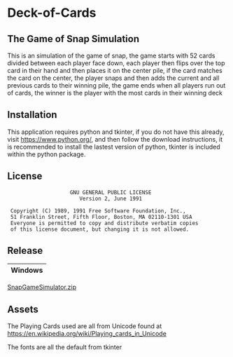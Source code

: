 # Deck-of-Cards
## The Game of Snap Simulation
This is an simulation of the game of snap, the game starts with 52 cards divided between each player face down, each player then flips over the top card in their hand and then places it on the center pile, if the card matches the card on the center, the player snaps and then adds the current and all previous cards to their winning pile, the game ends when all players run out of cards, the winner is the player with the most cards in their winning deck

## Installation
This application requires python and tkinter, if you do not have this already, visit https://www.python.org/, and then follow the download instructions, it is recommended to install the lastest version of python, tkinter is included within the python package.

## License
```
                    GNU GENERAL PUBLIC LICENSE
                       Version 2, June 1991

 Copyright (C) 1989, 1991 Free Software Foundation, Inc.,
 51 Franklin Street, Fifth Floor, Boston, MA 02110-1301 USA
 Everyone is permitted to copy and distribute verbatim copies
 of this license document, but changing it is not allowed.
```

## Release
| Windows |
|--------|
[SnapGameSimulator.zip](https://github.com/Joel-Res-206/ROB---OOP---Deck-of-Cards/archive/refs/tags/Snap.zip)

## Assets
The Playing Cards used are all from Unicode found at
https://en.wikipedia.org/wiki/Playing_cards_in_Unicode

The fonts are all the default from tkinter

